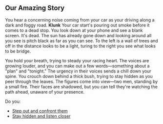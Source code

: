 ## Our Amazing Story

You hear a concerning noise coming from your car as your driving along a dark and foggy road. **Klunk** Your car start's pouring out smoke before it comes to a dead stop. You look down at your phone and see a blank screen. It's dead. The sun has already gone down and looking around all you see is pitch black as far as you can see. To the left is a wall of trees and off in the distance looks to be a light, turing to the right you see what looks to be bridge.

You hold your breath, trying to steady your racing heart. The voices are growing louder, and you can make out a few words—something about a "plan" and "tonight." The urgency in their voices sends a chill down your spine. You crouch down behind a thick bush, trying to stay hidden as you peer through the leaves. The figures come into view—two men, standing by a small fire. Their faces are shadowed, but you can tell they're watching the path ahead, unaware of your presence.

Do you:
- [Step out and confront them](choice1.md)
- [Stay hidden and listen closer](choice2.md)

